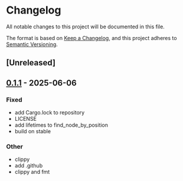 # Changelog

All notable changes to this project will be documented in this file.

The format is based on [Keep a Changelog](https://keepachangelog.com/en/1.0.0/),
and this project adheres to [Semantic Versioning](https://semver.org/spec/v2.0.0.html).

## [Unreleased]

## [0.1.1](https://github.com/jbr/semantic-edit-mcp/compare/v0.1.0...v0.1.1) - 2025-06-06

### Fixed

- add Cargo.lock to repository
- LICENSE
- add lifetimes to find_node_by_position
- build on stable

### Other

- clippy
- add .github
- clippy and fmt
